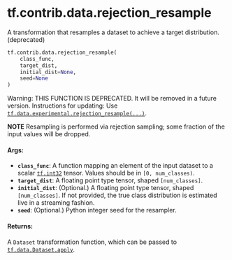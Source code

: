 <div itemscope itemtype="http://developers.google.com/ReferenceObject">
<meta itemprop="name" content="tf.contrib.data.rejection_resample" />
<meta itemprop="path" content="Stable" />
</div>

# tf.contrib.data.rejection_resample

A transformation that resamples a dataset to achieve a target distribution. (deprecated)

``` python
tf.contrib.data.rejection_resample(
    class_func,
    target_dist,
    initial_dist=None,
    seed=None
)
```

<!-- Placeholder for "Used in" -->

Warning: THIS FUNCTION IS DEPRECATED. It will be removed in a future version.
Instructions for updating:
Use <a href="../../../tf/data/experimental/rejection_resample.md"><code>tf.data.experimental.rejection_resample(...)</code></a>.

**NOTE** Resampling is performed via rejection sampling; some fraction
of the input values will be dropped.

#### Args:


* <b>`class_func`</b>: A function mapping an element of the input dataset to a scalar
  <a href="../../../tf.md#int32"><code>tf.int32</code></a> tensor. Values should be in `[0, num_classes)`.
* <b>`target_dist`</b>: A floating point type tensor, shaped `[num_classes]`.
* <b>`initial_dist`</b>: (Optional.)  A floating point type tensor, shaped
  `[num_classes]`.  If not provided, the true class distribution is
  estimated live in a streaming fashion.
* <b>`seed`</b>: (Optional.) Python integer seed for the resampler.


#### Returns:

A `Dataset` transformation function, which can be passed to
<a href="../../../tf/data/Dataset.md#apply"><code>tf.data.Dataset.apply</code></a>.
